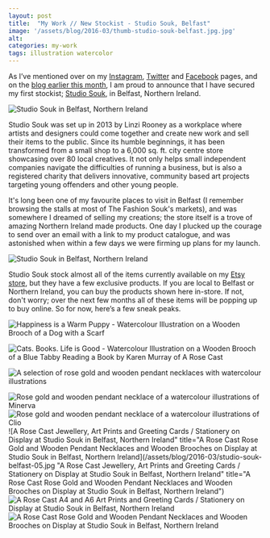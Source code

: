 ```yaml
---
layout: post
title:  "My Work // New Stockist - Studio Souk, Belfast"
image: '/assets/blog/2016-03/thumb-studio-souk-belfast.jpg.jpg'
alt: 
categories: my-work
tags: illustration watercolor
---
```


<!--date:   2016-0?-?? 12:00:00 +0000-->

<p class="intro">As I’ve mentioned over on my <a href="https://www.instagram.com/arosecast/" title="A Rose Cast on Instagram">Instagram</a>, <a href="https://twitter.com/arosecast" title="A Rose Cast on Twitter">Twitter</a> and <a href="https://www.facebook.com/ARoseCast/" title="A Rose Cast on Facebook">Facebook</a> pages, and on the <a href="/month-in-review/2016/03/01/month-in-review.html">blog earlier this month</a>, I am proud to announce that I have secured my first stockist; <a href="http://www.studiosouk.com" title="Visit the Studio Souk Website">Studio Souk</a>, in Belfast, Northern Ireland.</p>

![Studio Souk in Belfast, Northern Ireland](/assets/blog/2016-03/studio-souk-belfast-01.jpg "Studio Souk in Belfast, Northern Ireland")

Studio Souk was set up in 2013 by Linzi Rooney as a workplace where artists and designers could come together and create new work and sell their items to the public. Since its humble beginnings, it has been transformed from a small shop to a 6,000 sq. ft. city centre store showcasing over 80 local creatives. It not only helps small independent companies navigate the difficulties of running a business, but is also a registered charity that delivers innovative, community based art projects targeting young offenders and other young people.

It's long been one of my favourite places to visit in Belfast (I remember browsing the stalls at most of The Fashion Souk's markets), and was somewhere I dreamed of selling my creations; the store itself is a trove of amazing Northern Ireland made products. One day I plucked up the courage to send over an email with a link to my product catalogue, and was astonished when within a few days we were firming up plans for my launch.

![Studio Souk in Belfast, Northern Ireland](/assets/blog/2016-03/studio-souk-belfast-02.jpg "Studio Souk in Belfast, Northern Ireland")

Studio Souk stock almost all of the items currently available on my [Etsy store](https://www.etsy.com/shop/arosecast), but they have a few exclusive products. If you are local to Belfast or Northern Ireland, you can buy the products shown here in-store. If not, don't worry; over the next few months all of these items will be popping up to buy online. So for now, here’s a few sneak peaks.

![Happiness is a Warm Puppy - Watercolour Illustration on a Wooden Brooch of a Dog with a Scarf](/assets/blog/2016-03/happiness-is-a-warm-puppy-quote-woden-brooch.jpg "Happiness is a Warm Puppy - Watercolour Illustration on a Wooden Brooch of a Dog with a Scarf")

![Cats. Books. Life is Good - Watercolour Illustration on a Wooden Brooch of a Blue Tabby Reading a Book by Karen Murray of A Rose Cast](/assets/blog/2016-03/wooden-brooch-books-cats-life-is-good06.jpg "Cats. Books. Life is Good - Watercolour Illustration on a Wooden Brooch of a Blue Tabby Reading a Book by Karen Murray of A Rose Cast")

![A selection of rose gold and wooden pendant necklaces with watercolour illustrations](/assets/blog/2016-03/rose-gold-wooden-pendant-necklaces.jpg "A selection of rose gold and wooden pendant necklaces with watercolour illustrations")

<div class="row">
	<div class="col-md-6">
		<img src="/assets/blog/2016-03/minerva-glasses-rose-gold-wooden-necklace.jpg" alt="Rose gold and wooden pendant necklace of a watercolour illustrations of Minerva" title="Rose gold and wooden pendant necklace of a watercolour illustrations of Minerva">
	</div>
	<div class="col-md-6">
		<img src="/assets/blog/2016-03/clio-rose-gold-wooden-necklace.jpg" alt="Rose gold and wooden pendant necklace of a watercolour illustrations of Clio" title="Rose gold and wooden pendant necklace of a watercolour illustrations of Clio">
	</div>
</div>

<div class="row">
![A Rose Cast Jewellery, Art Prints and Greeting Cards / Stationery on Display at Studio Souk in Belfast, Northern Ireland" title="A Rose Cast Rose Gold and Wooden Pendant Necklaces and Wooden Brooches on Display at Studio Souk in Belfast, Northern Ireland](/assets/blog/2016-03/studio-souk-belfast-05.jpg "A Rose Cast Jewellery, Art Prints and Greeting Cards / Stationery on Display at Studio Souk in Belfast, Northern Ireland" title="A Rose Cast Rose Gold and Wooden Pendant Necklaces and Wooden Brooches on Display at Studio Souk in Belfast, Northern Ireland")
</div>

<div class="row">
	<div class="col-md-6">
		<img src="/assets/blog/2016-03/studio-souk-belfast-03.jpg" alt="A Rose Cast A4 and A6 Art Prints and Greeting Cards / Stationery on Display at Studio Souk in Belfast, Northern Ireland" title="A Rose Cast A4 and A6 Art Prints and Greeting Cards / Stationery on Display at Studio Souk in Belfast, Northern Ireland">
	</div>
	<div class="col-md-6">
		<img src="/assets/blog/2016-03/studio-souk-belfast-04.jpg" alt="A Rose Cast Rose Gold and Wooden Pendant Necklaces and Wooden Brooches on Display at Studio Souk in Belfast, Northern Ireland" title="A Rose Cast Rose Gold and Wooden Pendant Necklaces and Wooden Brooches on Display at Studio Souk in Belfast, Northern Ireland">
	</div>
</div>
